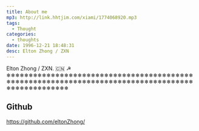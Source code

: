 ```yaml
---
title: About me
mp3: http://link.hhtjim.com/xiami/1774068920.mp3
tags:
  - Thought
categories:
  - thoughts
date: 1996-12-21 18:48:31
desc: Elton Zhong / ZXN
---
```


Elton Zhong / ZXN. 🇨🇳 ☭ ❄︎❄︎❄︎❄︎❄︎❄︎❄︎❄︎❄︎❄︎❄︎❄︎❄︎❄︎❄︎❄︎❄︎❄︎❄︎❄︎❄︎❄︎❄︎❄︎❄︎❄︎❄︎❄︎❄︎❄︎❄︎❄︎❄︎❄︎❄︎❄︎❄︎❄︎❄︎❄︎❄︎❄︎❄︎❄︎❄︎❄︎❄︎❄︎❄︎❄︎❄︎❄︎❄︎❄︎❄︎❄︎❄︎❄︎❄︎❄︎❄︎❄︎❄︎❄︎❄︎❄︎❄︎❄︎❄︎❄︎❄︎❄︎❄︎❄︎❄︎❄︎❄︎❄︎❄︎❄︎❄︎❄︎❄︎❄︎❄︎❄︎❄︎❄︎❄︎❄︎❄︎❄︎❄︎❄︎❄︎❄︎❄︎❄︎


## Github
https://github.com/eltonZhong/

